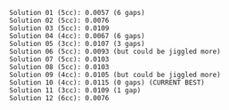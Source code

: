 
    Solution 01 (5cc): 0.0057 (6 gaps)
    Solution 02 (5cc): 0.0076
    Solution 03 (5cc): 0.0109
    Solution 04 (4cc): 0.0067 (6 gaps)
    Solution 05 (3cc): 0.0107 (3 gaps)
    Solution 06 (5cc): 0.0093 (but could be jiggled more)
    Solution 07 (5cc): 0.0103
    Solution 08 (5cc): 0.0103
    Solution 09 (4cc): 0.0105 (but could be jiggled more)
    Solution 10 (4cc): 0.0115 (0 gaps) (CURRENT BEST)
    Solution 11 (3cc): 0.0109 (1 gap)
    Solution 12 (6cc): 0.0076
